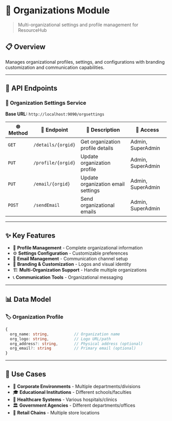 # 🏢 Organizations Module

> Multi-organizational settings and profile management for ResourceHub

## 📋 Overview

Manages organizational profiles, settings, and configurations with branding customization and communication capabilities.

---

## 🔗 API Endpoints

### 🏢 Organization Settings Service
**Base URL:** `http://localhost:9090/orgsettings`

| 🌐 Method | 🔗 Endpoint | 📝 Description | 👥 Access |
|-----------|-------------|----------------|-----------|
| `GET` | `/details/{orgid}` | Get organization profile details | Admin, SuperAdmin |
| `PUT` | `/profile/{orgid}` | Update organization profile | Admin, SuperAdmin |
| `PUT` | `/email/{orgid}` | Update organization email settings | Admin, SuperAdmin |
| `POST` | `/sendEmail` | Send organizational emails | Admin, SuperAdmin |

---

## ✨ Key Features

- 🏢 **Profile Management** - Complete organizational information
- ⚙️ **Settings Configuration** - Customizable preferences
- 📧 **Email Management** - Communication channel setup
- 🎨 **Branding & Customization** - Logos and visual identity
- 🏗️ **Multi-Organization Support** - Handle multiple organizations
- 📞 **Communication Tools** - Organizational messaging

---

## 📊 Data Model

### 🏷️ Organization Profile
```typescript
{
  org_name: string,           // Organization name
  org_logo: string,           // Logo URL/path
  org_address?: string,       // Physical address (optional)
  org_email?: string          // Primary email (optional)
}
```

---

## 🎯 Use Cases

- 🏢 **Corporate Environments** - Multiple departments/divisions
- 🎓 **Educational Institutions** - Different schools/faculties  
- 🏥 **Healthcare Systems** - Various hospitals/clinics
- 🏛️ **Government Agencies** - Different departments/offices
- 🛒 **Retail Chains** - Multiple store locations
